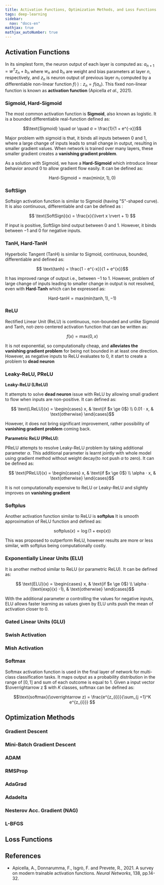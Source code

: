 ```yaml
---
title: Activation Functions, Optimization Methods, and Loss Functions
tags: deep-learning
sidebar:
  nav: "docs-en"
mathjax: true
mathjax_autoNumber: true
---
```


## Activation Functions
In its simplest form, the neuron output of each layer is computed as: $a_{n+1} = w^T z_n + b_n$ where $w_n$ and $b_n$ are weight and bias parameters at layer $n$, respectively, and $z_n$ is neuron output of previous layer $n_1$ computed by a differentiable non-linear function $f(\cdot):z_n = f(a_n)$. This fixed non-linear function is known as __activation function__ (Apicella _et al.,_ 2021).

### Sigmoid, Hard-Sigmoid
The most common activation function is __Sigmoid__, also known as logistic. It is a bounded differentiable real-function defined as: 

$$\text{Sigmoid} \quad or \quad σ = \frac{1}{1 + e^{-x}}$$

Major problem with sigmoid is that, it binds all inputs between $0$ and $1$, where a large change of inputs leads to small change in output, resulting in smaller gradient values. When network is trained over many layers, these smaller gradient creates a __vanishing gradient problem__. 

As a solution with Sigmoid, we have a __Hard-Sigmoid__ which introduce linear behavior around $0$ to allow gradient flow easily. It can be defined as:

$$\text{Hard-Sigmoid} = \text{max}(\text{min}(\sigma, 1),0)$$

### SoftSign

Softsign activation function is similar to Sigmoid (having "S"-shaped curve). It is also continuous, differentiable and can be defined as :

$$ \text{SoftSign}(x) = \frac{x}{\lvert x \rvert + 1} $$

If input is positive, SoftSign bind output between $0$ and $1$. However, it binds between $-1$ and $0$ for negative inputs.

### TanH, Hard-TanH

Hyperbolic Tangent (TanH) is similar to Sigmoid, continuous, bounded, differentiable and defined as:

$$ \text{tanh} = \frac{1 - e^{-x}}{1 + e^{x}}$$

It has improved range of output i.e., between $-1$ to $1$. However, problem of large change of inputs leading to smaller change in output is not resolved, even with __Hard-Tanh__ which can be expressed as: 

$$\text{Hard-tanH} = \text{max}(\text{min}(\text{tanh}, 1),-1)$$

### ReLU

Rectified Linear Unit (ReLU) is continuous, non-bounded and unlike Sigmoid and Tanh, not-zero centered activation function that can be written as:

$$f(x) = \text{max}(0,x)$$

It is not exponential, so computationally cheap, and __alleviates the vanishing gradient problem__ for being not bounded in at least one direction. However, as negative inputs to ReLU evaluates to $0$, it start to create a problem to __dead neuron__

### Leaky-ReLU, PReLU

__Leaky-ReLU (LReLU)__

It attempts to solve __dead neuron__ issue with ReLU by allowing small gradient to flow when inputs are non-positive. It can defined as: 

$$
\text{LReLU}(x) =
\begin{cases}
x,  & \text{if $x \ge 0$} \\
0.01 ⋅ x, & \text{otherwise}
\end{cases}$$

However, it does not bring significant improvement, rather possibility of __vanishing gradient problem__ coming back.

__Parametric ReLU (PReLU)__:

PReLU attempts to resolve Leaky-ReLU problem by taking additional parameter $\alpha$. This additional parameter is learnt jointly with whole model using gradient method without weight decay(to not push $\alpha$ to zero). It can be defined as:

$$
\text{PReLU}(x) =
\begin{cases}
x,  & \text{if $x \ge 0$} \\
\alpha ⋅ x, & \text{otherwise}
\end{cases}$$

It is not computationally expensive to ReLU or Leaky-ReLU and slightly improves on __vanishing gradient__

### Softplus

Another activation function similar to ReLU is __softplus__ It is smooth approximation of ReLU function and defined as: 

$$\text{softplus}(x) = \log(1 + \text{exp}(x))$$

This was proposed to outperform ReLU, however results are more or less similar, with softplus being computationally costly.

### Exponentially Linear Units (ELU)

It is another method similar to ReLU (or parametric ReLU). It can be defined as: 

$$
\text{ELU}(x) =
\begin{cases}
x,  & \text{if $x \ge 0$} \\
\alpha ⋅ (\text{exp}(x) -1), & \text{otherwise}
\end{cases}$$

With the additional parameter $\alpha$ controlling the values for negative inputs, ELU allows faster learning as values given by ELU units push the mean of activation closer to $0$.

### Gated Linear Units (GLU)
### Swish Activation
### Mish Activation

### Softmax

Softmax activation function is used in the final layer of network for multi-class classification tasks. It maps output as a probability distribution in the range of $[0,1]$ and sum of each outcome is equal to $1$. Given a input vector $\overrightarrow z $ with $K$ classes, softmax can be defined as:

$$\text{softmax}(\overrightarrow z) = \frac{e^{z_{i}}}{\sum_{j =1}^K e^{z_{i}}} $$

## Optimization Methods
### Gradient Descent
### Mini-Batch Gradient Descent
### ADAM
### RMSProp
### AdaGrad
### Adadelta
### Nesterov Acc. Gradient (NAG)
### L-BFGS

## Loss Functions

## References
- Apicella, A., Donnarumma, F., Isgrò, F. and Prevete, R., 2021. A survey on modern trainable activation functions. _Neural Networks_, 138, pp.14-32.